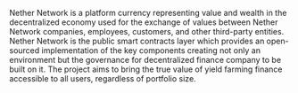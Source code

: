 Nether Network is a platform currency representing value and wealth in the decentralized economy used for the exchange of values between Nether Network companies, employees, customers, and other third-party entities.
Nether Network is the public smart contracts layer which provides an open-sourced implementation of the key components creating not only an environment but the governance for decentralized finance company to be built on it.
The project aims to bring the true value of yield farming finance accessible to all users, regardless of portfolio size.
